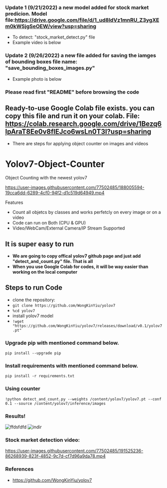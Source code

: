  ### Update 1 (9/21/2022) a new model added for stock market predicion. Model file:https://drive.google.com/file/d/1_ud8ldVz1mnRU_Z3ygXEm0kWSjgSeOEW/view?usp=sharing
 * To detect: "stock_market_detect.py" file
 * Example video is below
 ### Update 2 (9/26/2022) a new file added for saving the iamges of bounding boxes file name: "save_bounding_boxes_images.py"
 * Example photo is below
### Please read first "README" before browsing the code
## Ready-to-use Google Colab file exists. you can copy this file and run it on your colab. File: https://colab.research.google.com/drive/1Bezq6IpAraT8Ee0v8flEJco6wsLn0T3I?usp=sharing
* There are steps for applying object counter on images and videos
# Yolov7-Object-Counter
Object Counting with the newest yolov7

https://user-images.githubusercontent.com/77502485/188005594-19cca6dd-6289-4cf0-94f2-d1c519d64949.mp4


Features
* Count all objetcs by classes and works perfetcly on every image or on a video
* Code can run on Both (CPU & GPU)
* Video/WebCam/External Camera/IP Stream Supported

## It is super easy to run
* **We are going to copy offical yolov7 github page and just add "detect_and_count.py" file. That is all**
* **When you use Google Colab for codes, it will be way easier than working on the local computer**

## Steps to run Code
* clone the repository:
* ```git clone https://github.com/WongKinYiu/yolov7 ```
* ```%cd yolov7```
* install yolov7 model
* ``` !wget "https://github.com/WongKinYiu/yolov7/releases/download/v0.1/yolov7.pt" ```

### Upgrade pip with mentioned command below.
``` pip install --upgrade pip ```

### Install requirements with mentioned command below.
 ``` pip install -r requirements.txt ```

### Using counter
 ``` !python detect_and_count.py --weights /content/yolov7/yolov7.pt --conf 0.1 --source /content/yolov7/inference/images ```
 
### Results!

![ffdsfdfd](https://user-images.githubusercontent.com/77502485/187065933-0fe4b372-9c40-47ce-bee8-cae6af97605b.jpg)
![indir](https://user-images.githubusercontent.com/77502485/187065517-1ecff689-534f-4aa5-a1e0-06a03ccd8ec9.jpg)


### Stock market detection video:



https://user-images.githubusercontent.com/77502485/191525236-86268939-823f-4852-9c7d-cf7d96a9da78.mp4




### References
* https://github.com/WongKinYiu/yolov7
